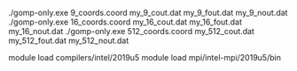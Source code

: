 
./gomp-only.exe 9_coords.coord my_9_cout.dat my_9_fout.dat my_9_nout.dat
./gomp-only.exe 16_coords.coord my_16_cout.dat my_16_fout.dat my_16_nout.dat
./gomp-only.exe 512_coords.coord my_512_cout.dat my_512_fout.dat my_512_nout.dat

module load compilers/intel/2019u5
module load mpi/intel-mpi/2019u5/bin

